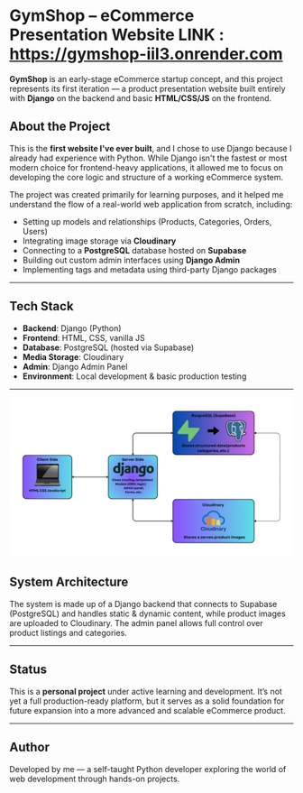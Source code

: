 #  GymShop – eCommerce Presentation Website LINK : https://gymshop-iil3.onrender.com

**GymShop** is an early-stage eCommerce startup concept, and this project represents its first iteration — a product presentation website built entirely with **Django** on the backend and basic **HTML/CSS/JS** on the frontend.

## About the Project

This is the **first website I've ever built**, and I chose to use Django because I already had experience with Python. While Django isn't the fastest or most modern choice for frontend-heavy applications, it allowed me to focus on developing the core logic and structure of a working eCommerce system.

The project was created primarily for learning purposes, and it helped me understand the flow of a real-world web application from scratch, including:

- Setting up models and relationships (Products, Categories, Orders, Users)
- Integrating image storage via **Cloudinary**
- Connecting to a **PostgreSQL** database hosted on **Supabase**
- Building out custom admin interfaces using **Django Admin**
- Implementing tags and metadata using third-party Django packages

---

## Tech Stack

- **Backend**: Django (Python)
- **Frontend**: HTML, CSS, vanilla JS
- **Database**: PostgreSQL (hosted via Supabase)
- **Media Storage**: Cloudinary
- **Admin**: Django Admin Panel
- **Environment**: Local development & basic production testing

---
![System diagram](Diagrame/GymShop%20System%20Arhitecture.png)
## System Architecture



The system is made up of a Django backend that connects to Supabase (PostgreSQL) and handles static & dynamic content, while product images are uploaded to Cloudinary. The admin panel allows full control over product listings and categories.

---

## Status

This is a **personal project** under active learning and development. It’s not yet a full production-ready platform, but it serves as a solid foundation for future expansion into a more advanced and scalable eCommerce product.

---

## Author

Developed by me — a self-taught Python developer exploring the world of web development through hands-on projects.

